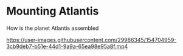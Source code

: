 # Mounting Atlantis

How is the planet Atlantis assembled

https://user-images.githubusercontent.com/29986345/154704959-3cb9deb7-b51e-44d1-9a9a-65ea98e95a8f.mp4

